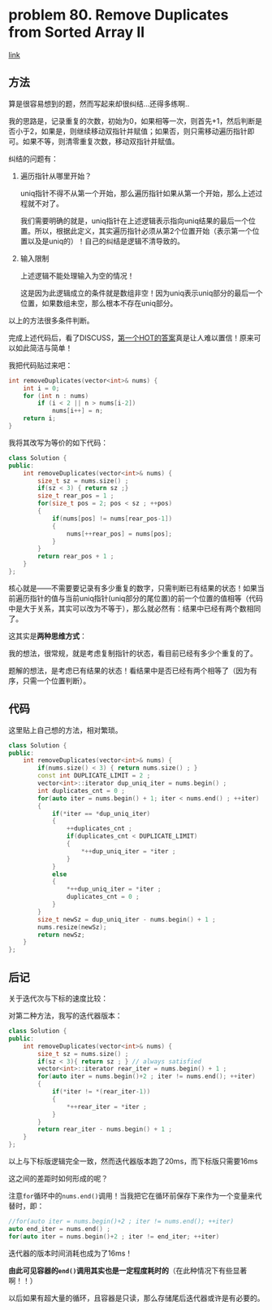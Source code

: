# problem 80. Remove Duplicates from Sorted Array II

[link](https://leetcode.com/problems/remove-duplicates-from-sorted-array-ii/)

## 方法

算是很容易想到的题，然而写起来却很纠结...还得多练啊..

我的思路是，记录重复的次数，初始为0，如果相等一次，则首先+1，然后判断是否小于2，如果是，则继续移动双指针并赋值；如果否，则只需移动遍历指针即可。如果不等，则清零重复次数，移动双指针并赋值。

纠结的问题有：

1. 遍历指针从哪里开始？

    uniq指针不得不从第一个开始，那么遍历指针如果从第一个开始，那么上述过程就不对了。

    我们需要明确的就是，uniq指针在上述逻辑表示指向uniq结果的最后一个位置。所以，根据此定义，其实遍历指针必须从第2个位置开始（表示第一个位置以及是uniq的）！自己的纠结是逻辑不清导致的。

2. 输入限制

    上述逻辑不能处理输入为空的情况！

    这是因为此逻辑成立的条件就是数组非空！因为uniq表示uniq部分的最后一个位置，如果数组未空，那么根本不存在uniq部分。

以上的方法很多条件判断。

完成上述代码后，看了DISCUSS，[第一个HOT的答案](https://leetcode.com/discuss/42348/3-6-easy-lines-c-java-python-ruby)真是让人难以置信！原来可以如此简洁与简单！

我把代码贴过来吧：

```C++
int removeDuplicates(vector<int>& nums) {
    int i = 0;
    for (int n : nums)
        if (i < 2 || n > nums[i-2])
            nums[i++] = n;
    return i;
}
```
我将其改写为等价的如下代码：

```C++
class Solution {
public:
    int removeDuplicates(vector<int>& nums) {
        size_t sz = nums.size() ;
        if(sz < 3) { return sz ;}
        size_t rear_pos = 1 ; 
        for(size_t pos = 2; pos < sz ; ++pos)
        {
            if(nums[pos] != nums[rear_pos-1])
            {
                nums[++rear_pos] = nums[pos];
            }
        }
        return rear_pos + 1 ;
    }
};
```

核心就是——不需要要记录有多少重复的数字，只需判断已有结果的状态！如果当前遍历指针的值与当前uniq指针(uniq部分的尾位置)的前一个位置的值相等（代码中是大于关系，其实可以改为不等于），那么就必然有：结果中已经有两个数相同了。

这其实是**两种思维方式**：

我的想法，很常规，就是考虑复制指针的状态，看目前已经有多少个重复的了。

题解的想法，是考虑已有结果的状态！看结果中是否已经有两个相等了（因为有序，只需一个位置判断）。

## 代码

这里贴上自己想的方法，相对繁琐。

```C++
class Solution {
public:
    int removeDuplicates(vector<int>& nums) {
        if(nums.size() < 3) { return nums.size() ; }
        const int DUPLICATE_LIMIT = 2 ;
        vector<int>::iterator dup_uniq_iter = nums.begin() ;
        int duplicates_cnt = 0 ;
        for(auto iter = nums.begin() + 1; iter < nums.end() ; ++iter)
        {
            if(*iter == *dup_uniq_iter)
            {
                ++duplicates_cnt ;
                if(duplicates_cnt < DUPLICATE_LIMIT)
                {
                    *++dup_uniq_iter = *iter ;
                }
            }
            else
            {
                *++dup_uniq_iter = *iter ;
                duplicates_cnt = 0 ;
            }
        }
        size_t newSz = dup_uniq_iter - nums.begin() + 1 ;
        nums.resize(newSz);
        return newSz;
    }
};
```

## 后记

关于迭代次与下标的速度比较：

对第二种方法，我写的迭代器版本：

```C++
class Solution {
public:
    int removeDuplicates(vector<int>& nums) {
        size_t sz = nums.size() ;
        if(sz < 3){ return sz ; } // always satisfied
        vector<int>::iterator rear_iter = nums.begin() + 1 ;
        for(auto iter = nums.begin()+2 ; iter != nums.end(); ++iter)
        {
            if(*iter != *(rear_iter-1))
            {
                *++rear_iter = *iter ;
            }
        }
        return rear_iter - nums.begin() + 1 ;
    }
};
```

 以上与下标版逻辑完全一致，然而迭代器版本跑了20ms，而下标版只需要16ms

 这之间的差距时如何形成的呢？

 注意`for`循环中的`nums.end()`调用！当我把它在循环前保存下来作为一个变量来代替时，即：

```C++
//for(auto iter = nums.begin()+2 ; iter != nums.end(); ++iter)
auto end_iter = nums.end() ;
for(auto iter = nums.begin()+2 ; iter != end_iter; ++iter)
```
迭代器的版本时间消耗也成为了16ms！

**由此可见容器的`end()`调用其实也是一定程度耗时的**（在此种情况下有些显著啊！！）

以后如果有超大量的循环，且容器是只读，那么存储尾后迭代器或许是有必要的。